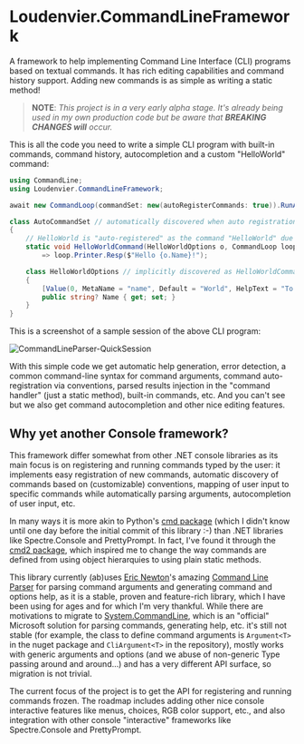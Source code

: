 # Loudenvier.CommandLineFramework
A framework to help implementing Command Line Interface (CLI) programs based on textual commands. It has rich editing capabilities and command history support. Adding new commands is as simple as writing a static method!

> **NOTE**: _This project is in a very early alpha stage. It's already being used in my own production code but be aware that ***BREAKING CHANGES will*** occur._

This is all the code you need to write a simple CLI program with built-in commands, command history, autocompletion and a custom "HelloWorld" command:
```csharp
using CommandLine;
using Loudenvier.CommandLineFramework;

await new CommandLoop(commandSet: new(autoRegisterCommands: true)).RunAsync();

class AutoCommandSet // automatically discovered when auto registration is on
{
    // HelloWorld is "auto-registered" as the command "HelloWorld" due to the default conventions
    static void HelloWorldCommand(HelloWorldOptions o, CommandLoop loop)
        => loop.Printer.Resp($"Hello {o.Name}!");

    class HelloWorldOptions // implicitly discovered as HelloWorldCommand options
    {
        [Value(0, MetaName = "name", Default = "World", HelpText = "To whom we'll say hello.")]
        public string? Name { get; set; }
    }
}
```
This is a screenshot of a sample session of the above CLI program:

![CommandLineParser-QuickSession](https://github.com/user-attachments/assets/10ce0cdd-422c-4002-820d-5ebab6947ae1)

With this simple code we get automatic help generation, error detection, a common command-line syntax for command arguments, command auto-registration via conventions, parsed results injection in the "command handler" (just a static method), built-in commands, etc. And you can't see but we also get command autocompletion and other nice editing features.

## Why yet another Console framework?
This framework differ somewhat from other .NET console libraries as its main focus is on registering and running commands typed by the user: it implements easy registration of new commands, automatic discovery of commands based on (customizable) conventions, mapping of user input to specific commands while automatically parsing arguments, autocompletion of user input, etc.

In many ways it is more akin to Python's [cmd package](https://docs.python.org/3/library/cmd.html) (which I didn't know until one day before the initial commit of this library :-) than .NET libraries like Spectre.Console and PrettyPrompt. In fact, I've found it through the [cmd2 package](https://cmd2.readthedocs.io/en/stable/), which inspired me to change the way commands are defined from using object hierarquies to using plain static methods.

This library currently (ab)uses [Eric Newton](https://github.com/ericnewton76)'s amazing [Command Line Parser](https://github.com/commandlineparser/commandline) for parsing command arguments and generating command and options help, as it is a stable, proven and feature-rich library, which I have been using for ages and for which I'm very thankful. While there are motivations to migrate to [System.CommandLine](https://learn.microsoft.com/en-us/dotnet/standard/commandline/), which is an "official" Microsoft solution for parsing commands, generating help, etc. it's still not stable (for example, the class to define command arguments is `Argument<T>` in the nuget package and `CliArgument<T>` in the repository), mostly works with generic arguments and options (and we abuse of non-generic Type passing around and around...) and has a very different API surface, so migration is not trivial. 
 
The current focus of the project is to get the API for registering and running commands frozen. The roadmap includes adding other nice console interactive features like menus, choices, RGB color support, etc., and also integration with other console "interactive" frameworks like Spectre.Console and PrettyPrompt.
